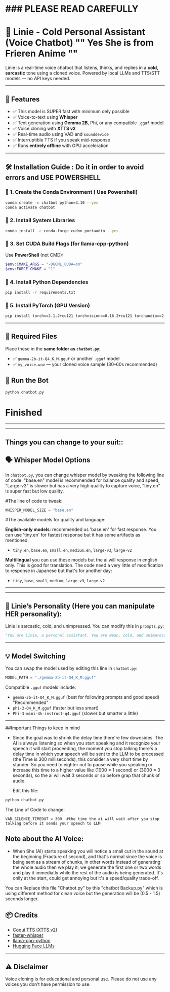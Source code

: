 #                     ### PLEASE READ CAREFULLY 
# 🧊 Linie - Cold Personal Assistant (Voice Chatbot)   "" Yes She is from Frieren Anime ""

Linie is a real-time voice chatbot that listens, thinks, and replies in a **cold, sarcastic** tone using a cloned voice. Powered by local LLMs and TTS/STT models — no API keys needed.

---

## 🧠 Features
- ✅ This model is SUPER fast with minimum dely possible
- ✅ Voice-to-text using **Whisper**
- ✅ Text generation using **Gemma 2B**, Phi, or any compatible `.gguf` model
- ✅ Voice cloning with **XTTS v2**
- ✅ Real-time audio using VAD and `sounddevice`
- ✅ Interruptible TTS if you speak mid-response
- ✅ Runs **entirely offline** with GPU acceleration

---

## 🛠️ Installation Guide : Do it in order to avoid errors and USE POWERSHELL

### 🔹 1. Create the Conda Environment ( Use Powershell) 

```bash
conda create -n chatbot python=3.10 --yes
conda activate chatbot
```

### 🔹 2. Install System Libraries

```bash
conda install -c conda-forge cudnn portaudio --yes
```

### 🔹 3. Set CUDA Build Flags (for llama-cpp-python)

Use **PowerShell** (not CMD):

```powershell
$env:CMAKE_ARGS = "-DGGML_CUDA=on"
$env:FORCE_CMAKE = "1"
```

### 🔹 4. Install Python Dependencies

```bash
pip install -r requirements.txt
```

### 🔹 5. Install PyTorch (GPU Version)

```bash
pip install torch==2.1.2+cu121 torchvision==0.16.2+cu121 torchaudio==2.1.2+cu121 --index-url https://download.pytorch.org/whl/cu121
```

---

## 📁 Required Files

Place these in the **same folder as `chatbot.py`**:

- ✅ `gemma-2b-it-Q4_K_M.gguf` or another `.gguf` model
- ✅ `my_voice.wav` — your cloned voice sample (30–60s recommended)



## 🚀 Run the Bot

```bash
python chatbot.py
```

#               Finished 

-----------------------------------------------------------------

---
##                Things you can change to your suit::

## 🗣️ Whisper Model Options

In `chatbot.py`, you can change whisper model by tweaking the following line of code. "base.en" model is recommended for balance quality and speed,
"Large-v3" is slower but has a very high quality to capture voice, "tiny.en" is super fast but low quality.

#The line of code to tweak:
```python
WHISPER_MODEL_SIZE = "base.en"
```

#The available models for quality and language:

**English-only models**: recommended us 'base.en' for fast response. You can use 'tiny.en' for fastest response but it has some artifacts as mentioned.
- `tiny.en`, `base.en`, `small.en`, `medium.en`, `large-v3`, `large-v2`

**Multilingual** you can use these models but the ai will response in english only. This is good for translation.
The code need a very little of modification to response in Japanese but that's for another day:
- `tiny`, `base`, `small`, `medium`, `large-v3`, `large-v2`

---



---

## 👤 Linie’s Personality (Here you can manipulate HER personality):

Linie is sarcastic, cold, and unimpressed. You can modify this in `prompts.py`:

```python
"You are Linie, a personal assistant. You are mean, cold, and unimpressed. NEVER mention you are an AI..."
```

---

## 💡 Model Switching

You can swap the model used by editing this line in `chatbot.py`:

```python
MODEL_PATH = "./gemma-2b-it-Q4_K_M.gguf"
```

Compatible `.gguf` models include:

- `gemma-2b-it-Q4_K_M.gguf` (best for following prompts and good speed)  "Recommended"
- `phi-2-Q4_K_M.gguf` (faster but less smart)  
- `Phi-3-mini-4k-instruct-q4.gguf` (slower but smarter a little)

---



##Important       Things to keep in mind

- Since the goal was to shrink the delay time there're few downsides. The AI is always listening so when you start speaking and
  it recognize your speech it will start proceeding, the moment you stop talking there's a delay time in which your speech will
  be sent to the LLM to be processed (the Time is 300 milliseconds), this consider a very short time by stander. So you need to eighter not
  to pause while you speaking or increase this time to a higher value like (1000 = 1 second) or (3000 = 3 seconds), so the ai will wait 3 seconds
  or so before grap that chunk of audio.

  Edit this file:
  
```bash
python chatbot.py
```

The Line of Code to change:
```
VAD_SILENCE_TIMEOUT = 300  #the time the ai will wait after you stop talking before it sends your speech to LLM
```


## Note about the AI Voice:
- When She (AI) starts speaking you will notice a small cut in the sound at the beginning (Fracture of second), and that's normal
  since the voice is being sent as a stream of chunks, in other words instead of generating the whole audio then we play it;
  we generate the first one or two words and play it immediatly while the rest of the audio is being generated.
 It's onlly at the start, could get annoying but it's a speed/quality trade-off.

You can Replace this file "Chatbot.py" by this "chatbot Backup.py" which is using different method for clean voice but
the generation will be (0.5 - 1.5) seconds longer.


## 📦 Credits

- [Coqui TTS (XTTS v2)](https://github.com/coqui-ai/TTS)
- [faster-whisper](https://github.com/SYSTRAN/faster-whisper)
- [llama-cpp-python](https://github.com/abetlen/llama-cpp-python)
- [Hugging Face LLMs](https://huggingface.co)

---

## ⚠️ Disclaimer
Voice cloning is for educational and personal use. Please do not use any voices you don’t have permission to use.

